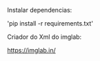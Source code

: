 Instalar dependencias:

'pip install -r requirements.txt'

Criador do Xml do imglab:

https://imglab.in/
